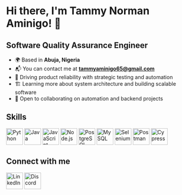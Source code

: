 # Hi there, I'm Tammy Norman Aminigo! 👋

## Software Quality Assurance Engineer

- 🌍 Based in **Abuja, Nigeria**
- 📬 You can contact me at **tammyaminigo65@gmail.com**
- 🧠 Driving product reliability with strategic testing and automation
- 🏗️ Learning more about system architecture and building scalable software
- 🚀 Open to collaborating on automation and backend projects

## Skills

<p align="left">
  <img src="https://cdn.jsdelivr.net/gh/devicons/devicon/icons/python/python-original.svg" alt="Python" width="45" height="45"/>
  <img src="https://cdn.jsdelivr.net/gh/devicons/devicon/icons/java/java-original.svg" alt="Java" width="45" height="45"/>
  <img src="https://cdn.jsdelivr.net/gh/devicons/devicon/icons/javascript/javascript-original.svg" alt="JavaScript" width="45" height="45"/>
  <img src="https://cdn.jsdelivr.net/gh/devicons/devicon/icons/nodejs/nodejs-original.svg" alt="Node.js" width="45" height="45"/>
  <img src="https://cdn.jsdelivr.net/gh/devicons/devicon/icons/postgresql/postgresql-original.svg" alt="PostgreSQL" width="45" height="45"/>
  <img src="https://cdn.jsdelivr.net/gh/devicons/devicon/icons/mysql/mysql-original.svg" alt="MySQL" width="45" height="45"/>
  <img src="https://cdn.jsdelivr.net/gh/devicons/devicon/icons/selenium/selenium-original.svg" alt="Selenium" width="45" height="45"/>
  <img src="https://cdn.jsdelivr.net/gh/devicons/devicon/icons/postman/postman-original.svg" alt="Postman" width="45" height="45"/>
  <img src="https://cdn.jsdelivr.net/gh/simple-icons/simple-icons/icons/cypress.svg" alt="Cypress" width="45" height="45"/>
</p>

## Connect with me

[<img src="https://cdn.jsdelivr.net/gh/devicons/devicon/icons/linkedin/linkedin-original.svg" width="45" height="45" alt="LinkedIn"/>](https://www.linkedin.com/in/tammyaminigo)
[<img src="https://raw.githubusercontent.com/danielcranney/readme-generator/main/public/icons/socials/discord.svg" width="45" height="45" alt="Discord"/>](https://discord.com/users/436243555187425280)

